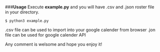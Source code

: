 ###**Usage**
Execute **example.py** and you will have .csv and .json roster file in your directory.
```
$ python3 example.py
```

.csv file can be used to import into your google calender from browser
.jon file can be used for google calender API

Any comment is welsome and hope you enjoy it!

